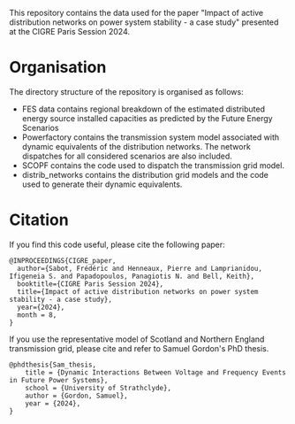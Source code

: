 This repository contains the data used for the paper "Impact of active distribution networks on power system stability - a case study" presented at the CIGRE Paris Session 2024.

# Organisation

The directory structure of the repository is organised as follows:

- FES data contains regional breakdown of the estimated distributed energy source installed capacities as predicted by the Future Energy Scenarios
- Powerfactory contains the transmission system model associated with dynamic equivalents of the distribution networks. The network dispatches for all considered scenarios are also included.
- SCOPF contains the code used to dispatch the transmission grid model.
- distrib_networks contains the distribution grid models and the code used to generate their dynamic equivalents.


# Citation

If you find this code useful, please cite the following paper:

```
@INPROCEEDINGS{CIGRE_paper,
  author={Sabot, Frédéric and Henneaux, Pierre and Lamprianidou, Ifigeneia S. and Papadopoulos, Panagiotis N. and Bell, Keith},
  booktitle={CIGRE Paris Session 2024},
  title={Impact of active distribution networks on power system stability - a case study},
  year={2024},
  month = 8,
}
```

If you use the representative model of Scotland and Northern England transmission grid, please cite and refer to Samuel Gordon's PhD thesis.

```
@phdthesis{Sam_thesis,
	title = {Dynamic Interactions Between Voltage and Frequency Events in Future Power Systems},
	school = {University of Strathclyde},
	author = {Gordon, Samuel},
	year = {2024},
}
```